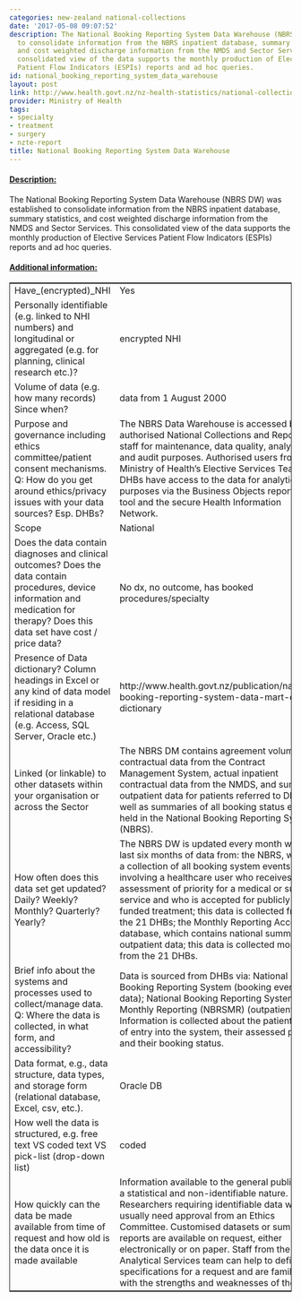 ```yaml
---
categories: new-zealand national-collections
date: '2017-05-08 09:07:52'
description: The National Booking Reporting System Data Warehouse (NBRS DW) was established
  to consolidate information from the NBRS inpatient database, summary statistics,
  and cost weighted discharge information from the NMDS and Sector Services. This
  consolidated view of the data supports the monthly production of Elective Services
  Patient Flow Indicators (ESPIs) reports and ad hoc queries.
id: national_booking_reporting_system_data_warehouse
layout: post
link: http://www.health.govt.nz/nz-health-statistics/national-collections-and-surveys/collections/national-booking-reporting-system-data-warehouse
provider: Ministry of Health
tags:
- specialty
- treatment
- surgery
- nzte-report
title: National Booking Reporting System Data Warehouse
---
```



 <h4> <u>Description:</u> </h4>
The National Booking Reporting System Data Warehouse (NBRS DW) was established to consolidate information from the NBRS inpatient database, summary statistics, and cost weighted discharge information from the NMDS and Sector Services. This consolidated view of the data supports the monthly production of Elective Services Patient Flow Indicators (ESPIs) reports and ad hoc queries.
 <h4> <u>Additional information:</u> </h4>
 <table style="border: 1px solid">
 <tr> <td width="40%">Have_(encrypted)_NHI</td> <td>Yes</td> </tr>
 <tr> <td width="40%">Personally identifiable (e.g. linked to NHI numbers) and longitudinal or aggregated (e.g. for planning, clinical research etc.)?</td> <td>encrypted NHI</td> </tr>
 <tr> <td width="40%">Volume of data (e.g. how many records)
Since when?</td> <td>data from 1 August 2000</td> </tr>
 <tr> <td width="40%">Purpose and governance including ethics committee/patient consent mechanisms. Q: How do you get around ethics/privacy issues with your data sources? Esp. DHBs?</td> <td>The NBRS Data Warehouse is accessed by authorised National Collections and Reporting staff for maintenance, data quality, analytical, and audit purposes. Authorised users from the Ministry of Health’s Elective Services Team and DHBs have access to the data for analytical purposes via the Business Objects reporting tool and the secure Health Information Network.</td> </tr>
 <tr> <td width="40%">Scope</td> <td>National</td> </tr>
 <tr> <td width="40%">Does the data contain diagnoses and clinical outcomes?
Does the data contain procedures, device information and medication for therapy?
Does this data set have cost / price data?</td> <td>No dx, no outcome, has booked procedures/specialty</td> </tr>
 <tr> <td width="40%">Presence of Data dictionary? Column headings in Excel or any kind of data model if residing in a relational database (e.g. Access, SQL Server, Oracle etc.) </td> <td>http://www.health.govt.nz/publication/national-booking-reporting-system-data-mart-data-dictionary</td> </tr>
 <tr> <td width="40%">Linked (or linkable) to other datasets within your organisation or across the Sector</td> <td>The NBRS DM contains agreement volume contractual data from the Contract Management System, actual inpatient contractual data from the NMDS, and summary outpatient data for patients referred to DHBs, as well as summaries of all booking status events held in the National Booking Reporting System (NBRS).</td> </tr>
 <tr> <td width="40%">How often does this data set get updated? Daily? Weekly? Monthly? Quarterly? Yearly?</td> <td>The NBRS DW is updated every month with the last six months of data from: the NBRS, which is a collection of all booking system events involving a healthcare user who receives an assessment of priority for a medical or surgical service and who is accepted for publicly funded treatment; this data is collected from the 21 DHBs; the Monthly Reporting Access database, which contains national summary outpatient data; this data is collected monthly from the 21 DHBs.</td> </tr>
 <tr> <td width="40%">Brief info about the systems and processes used to collect/manage data. Q: Where the data is collected, in what form, and accessibility?</td> <td>Data is sourced from DHBs via: National Booking Reporting System (booking event data); National Booking Reporting System Monthly Reporting (NBRSMR) (outpatient data). Information is collected about the patient’s date of entry into the system, their assessed priority, and their booking status.</td> </tr>
 <tr> <td width="40%">Data format, e.g., data structure, data types, and storage form (relational database, Excel, csv, etc.).</td> <td>Oracle DB</td> </tr>
 <tr> <td width="40%">How well the data is structured, e.g. free text VS coded text VS pick-list (drop-down list)</td> <td>coded</td> </tr>
 <tr> <td width="40%">How quickly can the data be made available from time of request and how old is the data once it is made available</td> <td>Information available to the general public is of a statistical and non-identifiable nature. Researchers requiring identifiable data will usually need approval from an Ethics Committee. Customised datasets or summary reports are available on request, either electronically or on paper. Staff from the Analytical Services team can help to define the specifications for a request and are familiar with the strengths and weaknesses of the data.</td> </tr>
 </table>